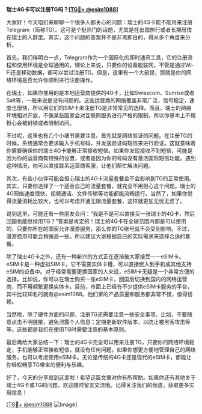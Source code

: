 **瑞士4G卡可以注册TG吗？[[TG💪+ @esim1088](https://t.me/s/esim1088)]**

大家好！今天咱们来聊聊一个很多人都关心的问题：瑞士的4G卡能不能用来注册Telegram（简称TG）。这可是个挺热门的话题，尤其是在出国旅行或者长期居住在瑞士的人群里。其实，这个问题的答案并不是非黑即白的，得从多个角度来分析。

首先，我们得明白一点，Telegram作为一个国际化的即时通讯工具，它的注册流程和使用环境是全球通用的。理论上来说，只要你的设备能联网，不管是通过Wi-Fi还是移动数据，都可以尝试注册TG。但是，这里有一个大前提，那就是你的网络环境是否允许你顺利进行注册操作。

在瑞士，如果你使用的是本地运营商提供的4G卡，比如Swisscom、Sunrise或者Salt等，一般来说是没有问题的。这些运营商的网络覆盖非常广泛，信号稳定，速度也很快，所以用它们的SIM卡来注册TG是非常常见的选择。而且，瑞士的网络环境相对开放，不像某些国家会对互联网服务进行严格的限制，所以你基本上不用担心会被封锁或者限制访问。

不过呢，这里也有几个小细节需要注意。首先就是网络验证的问题。在注册TG的时候，系统通常会要求输入手机号码，并发送验证码短信来进行验证。这就意味着你需要确保你的瑞士4G卡能够正常接收短信。如果你发现接收不到短信，可能是因为你的运营商有特殊的设置，或者是因为你的号码没有激活国际短信功能。遇到这种情况，你可以直接联系运营商客服，让他们帮忙解决问题。

其次，有些小伙伴可能会担心瑞士的4G卡流量套餐会不会影响到TG的正常使用。其实，只要你选择了一个适合自己的流量套餐，就完全不用担心这个问题。瑞士的4G网络速度很快，视频通话、文件传输等功能都能流畅运行。当然了，如果你觉得流量消耗比较大，也可以考虑开通无限流量套餐，这样就更加无忧无虑了。

说到这里，可能还有一些朋友会问：“我是不是可以直接买一张瑞士的4G卡，然后回国也能继续用TG？”答案是肯定的！瑞士的4G卡在全球范围内都是可以使用的，只要你所在的国家允许漫游服务，那么你的TG账号就不会受到影响。不过，漫游费用可能会稍微高一些，所以建议大家根据自己的实际需求来选择合适的套餐。

除了瑞士4G卡之外，还有一种新兴的方式正在逐渐被大家接受——eSIM卡。eSIM卡是一种虚拟SIM卡，它不需要实体卡槽，可以直接嵌入到手机或其他支持eSIM的设备中。对于经常需要更换国家的人来说，eSIM卡无疑是一个非常方便的选择。比如说，你可以在瑞士购买一张eSIM卡，回国后切换到国内的网络运营商，而不用频繁更换实体卡。目前，市面上已经有不少提供eSIM卡服务的平台，其中比较知名的就有@esim1088。他们家的产品质量和服务都非常不错，值得信赖。

当然啦，除了硬件方面的问题，注册TG还需要注意一些安全事项。比如，不要随意点击不明链接，避免泄露个人信息；定期更新软件版本，以防止被黑客攻击等等。这些都是我们在使用TG时需要注意的基本原则。

最后再给大家总结一下：瑞士的4G卡完全可以用来注册TG，只要你的网络环境稳定，手机能够正常接收短信，就没有任何问题。如果你想更方便地管理自己的网络服务，也可以考虑使用eSIM卡。无论是传统的4G卡还是现代的eSIM卡，都能让你轻松畅享TG带来的便利与乐趣。

好了，今天的分享就到这里啦！希望这篇文章对你有所帮助。如果你还有其他关于瑞士4G卡或TG的问题，欢迎随时留言交流哦。记得关注我们的频道，获取更多实用信息！

[[TG💪+ @esim1088](https://t.me/s/esim1088) ![Image](https://i.postimg.cc/4NQfJmqS/Snipaste-2025-05-13-00-14-12.png)]